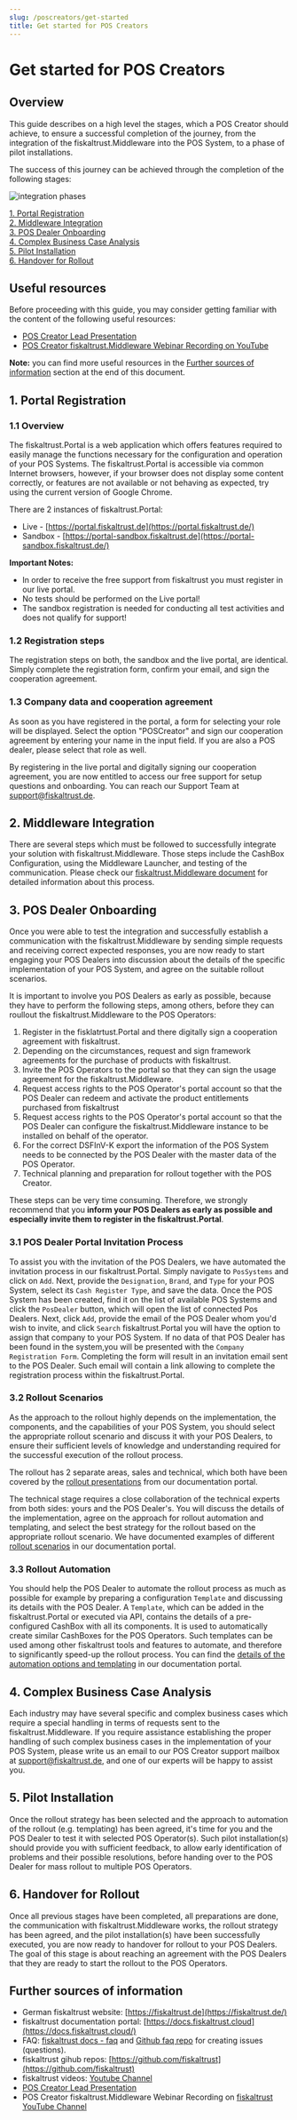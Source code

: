 ```yaml
---
slug: /poscreators/get-started
title: Get started for POS Creators
---
```


# Get started for POS Creators

## Overview

This guide describes on a high level the stages, which a POS Creator should achieve, to ensure a successful completion of the journey, from the integration of the fiskaltrust.Middleware into the POS System, to a phase of pilot installations.

The success of this journey can be achieved through the completion of the following stages:

![integration phases](images/pos-creator-integration-phases.png)

[1. Portal Registration](#1-portal-registration)<br/>
[2. Middleware Integration](#2-middleware-integration)<br/>
[3. POS Dealer Onboarding](#3-pos-dealer-onboarding)<br/>
[4. Complex Business Case Analysis](#4-complex-business-case-analysis)<br/>
[5. Pilot Installation](#5-pilot-installation)<br/>
[6. Handover for Rollout](#6-handover-for-rollout)<br/>

## Useful resources

Before proceeding with this guide, you may consider getting familiar with the content of the following useful resources:

- [POS Creator Lead Presentation](data/lead-presentation-creator-en.pptx)
- [POS Creator fiskaltrust.Middleware Webinar Recording on YouTube](https://www.youtube.com/watch?v=mq1hHL8ezOg)

**Note:** you can find more useful resources in the [Further sources of information](#further-sources-of-information) section at the end of this document.

## 1. Portal Registration

### 1.1 Overview

The fiskaltrust.Portal is a web application which offers features required to easily manage the functions necessary for the configuration and operation of your POS Systems. The fiskaltrust.Portal is accessible via common Internet browsers, however, if your browser does not display some content correctly, or features are not available or not behaving as expected, try using the current version of Google Chrome.

There are 2 instances of fiskaltrust.Portal:

- Live - [https://portal.fiskaltrust.de](https://portal.fiskaltrust.de/)
- Sandbox - [https://portal-sandbox.fiskaltrust.de](https://portal-sandbox.fiskaltrust.de/)

**Important Notes:**

- In order to receive the free support from fiskaltrust you must register in our live portal.
- No tests should be performed on the Live portal!
- The sandbox registration is needed for conducting all test activities and does not qualify for support!

### 1.2 Registration steps

The registration steps on both, the sandbox and the live portal, are identical. Simply complete the registration form, confirm your email, and sign the cooperation agreement.

### 1.3 Company data and cooperation agreement

As soon as you have registered in the portal, a form for selecting your role will be displayed. Select the option "POSCreator" and sign our cooperation agreement by entering your name in the input field. If you are also a POS dealer, please select that role as well.

By registering in the live portal and digitally signing our cooperation agreement, you are now entitled to access our free support for setup questions and onboarding. You can reach our Support Team at <a href="mailto:support@fiskaltrust.de">support@fiskaltrust.de</a>.

## 2. Middleware Integration

There are several steps which must be followed to successfully integrate your solution with fiskaltrust.Middleware. Those steps include the CashBox Configuration, using the Middleware Launcher, and testing of the communication. Please check our [fiskaltrust.Middleware document](middleware-integration.md) for detailed information about this process.

## 3. POS Dealer Onboarding

Once you were able to test the integration and successfully establish a communication with the fiskaltrust.Middleware by sending simple requests and receiving correct expected responses, you are now ready to start engaging your POS Dealers into discussion about the details of the specific implementation of your POS System, and agree on the suitable rollout scenarios.

It is important to involve you POS Dealers as early as possible, because they have to perform the following steps, among others, before they can roullout the fiskaltrust.Middleware to the POS Operators:
1. Register in the fisklatrtust.Portal and there digitally sign a cooperation agreement with fiskaltrust.
2. Depending on the circumstances, request and sign framework agreements for the purchase of products with fiskaltrust.
3. Invite the POS Operators to the portal so that they can sign the usage agreement for the fiskaltrust.Middleware.
4. Request access rights to the POS Operator's portal account so that the POS Dealer can redeem and activate the product entitlements purchased from fiskaltrust
5. Request access rights to the POS Operator's portal account so that the POS Dealer can configure the fiskaltrust.Middleware instance to be installed on behalf of the operator.
6. For the correct DSFInV-K export the information of the POS System needs to be connected by the POS Dealer with the master data of the POS Operator.
7. Technical planning and preparation for rollout together with the POS Creator.

These steps can be very time consuming. Therefore, we strongly recommend that you **inform your POS Dealers as early as possible and especially invite them to register in the fiskaltrust.Portal**.

### 3.1 POS Dealer Portal Invitation Process

To assist you with the invitation of the POS Dealers, we have automated the invitation process in our fiskaltrust.Portal. Simply navigate to ``PosSystems`` and click on ``Add``. Next, provide the ``Designation``, ``Brand``, and ``Type`` for your POS System, select its ``Cash Register Type``, and save the data. Once the POS System has been created, find it on the list of available POS Systems and click the ``PosDealer`` button, which will open the list of connected Pos Dealers. Next, click ``Add``, provide the email of the POS Dealer whom you'd wish to invite, and click ``Search`` fiskaltrust.Portal you will have the option to assign that company to your POS System. If no data of that POS Dealer has been found in the system,you will be presented with the ``Company Registration Form``. Completing the form will result in an invitation email sent to the POS Dealer. Such email will contain a link allowing to complete the registration process within the fiskaltrust.Portal.

### 3.2 Rollout Scenarios

As the approach to the rollout highly depends on the implementation, the components, and the capabilities of your POS System, you should select the appropriate rollout scenario and discuss it with your POS Dealers, to ensure their sufficient levels of knowledge and understanding required for the successful execution of the rollout process.

The rollout has 2 separate areas, sales and technical, which both have been covered by the [rollout presentations](https://docs.fiskaltrust.cloud/doc/productdescription-de-doc/for-posdealers/prepare-rollout-presentations-de.html) from our documentation portal.

The technical stage requires a close collaboration of the technical experts from both sides: yours and the POS Dealer's. You will discuss the details of the implementation, agree on the approach for rollout automation and templating, and select the best strategy for the rollout based on the appropriate rollout scenario. We have documented examples of different [rollout scenarios](https://docs.fiskaltrust.cloud/doc/productdescription-de-doc/for-posdealers/02-pre-sales/rollout-scenarios.html) in our documentation portal.

### 3.3 Rollout Automation

You should help the POS Dealer to automate the rollout process as much as possible for example by preparing a configuration ``Template`` and discussing its details with the POS Dealer. A ``Template``, which can be added in the fiskaltrust.Portal or executed via API, contains the details of a pre-configured CashBox with all its components. It is used to automatically create similar CashBoxes for the POS Operators. Such templates can be used among other fiskaltrust tools and features to automate, and therefore to significantly speed-up the rollout process. You can find the [details of the automation options and templating](https://docs.fiskaltrust.cloud/doc/productdescription-de-doc/for-posdealers/02-pre-sales/automatisierter-rollout.html) in our documentation portal.

## 4. Complex Business Case Analysis

Each industry may have several specific and complex business cases which require a special handling in terms of requests sent to the fiskaltrust.Middleware. If you require assistance establishing the proper handling of such complex business cases in the implementation of your POS System, please write us an email to our POS Creator support mailbox at <a href="mailto:support@fiskaltrust.de">support@fiskaltrust.de</a>, and one of our experts will be happy to assist you.

## 5. Pilot Installation

Once the rollout strategy has been selected and the approach to automation of the rollout (e.g. templating) has been agreed, it's time for you and the POS Dealer to test it with selected POS Operator(s). Such pilot installation(s) should provide you with sufficient feedback, to allow early identification of problems and their possible resolutions, before handing over to the POS Dealer for mass rollout to multiple POS Operators.

## 6. Handover for Rollout

Once all previous stages have been completed, all preparations are done, the communication with fiskaltrust.Middleware works, the rollout strategy has been agreed, and the pilot installation(s) have been successfully executed, you are now ready to handover for rollout to your POS Dealers.
The goal of this stage is about reaching an agreement with the POS Dealers that they are ready to start the rollout to the POS Operators.

## Further sources of information

- German fiskaltrust website: [https://fiskaltrust.de](https://fiskaltrust.de/)
- fiskaltrust documentation portal: [https://docs.fiskaltrust.cloud](https://docs.fiskaltrust.cloud/)
- FAQ: [fiskaltrust docs - faq](https://docs.fiskaltrust.cloud/doc/faq/qna/market-de.html) and [Github faq repo](https://github.com/fiskaltrust/faq) for creating issues (questions).
- fiskaltrust gihub repos: [https://github.com/fiskaltrust](https://github.com/fiskaltrust)
- fiskaltrust videos: [Youtube Channel](https://www.youtube.com/channel/UCmMlqO4L3AzkEhh6WYA8BJg)
- [POS Creator Lead Presentation](data/lead-presentation-creator-en.pptx)
- POS Creator fiskaltrust.Middleware Webinar Recording on [fiskaltrust YouTube Channel](https://www.youtube.com/watch?v=mq1hHL8ezOg)
